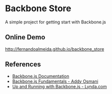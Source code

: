 # Backbone Store

A simple project for getting start with Backbone.js

## Online Demo

http://fernandoalmeida.github.io/backbone_store

## References

* [Backbone.js Documentation](http://backbonejs.org)
* [Backbone.js Fundamentals - Addy Osmani](https://github.com/addyosmani/backbone-fundamentals)
* [Up and Running with Backbone.js - Lynda.com](http://www.lynda.com/Backbonejs-tutorials/Up-Running-Backbonejs/120900-2.html)
